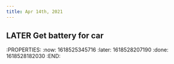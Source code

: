 ```yaml
---
title: Apr 14th, 2021
---
```


##
## LATER Get battery for car
:PROPERTIES:
:now: 1618525345716
:later: 1618528207190
:done: 1618528182030
:END:
